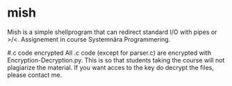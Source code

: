 # mish
Mish is a simple shellprogram that can redirect standard I/O with pipes or >/&lt;. Assignement in course Systemnära Programmering.

#.c code encrypted
All .c code (except for parser.c) are encrypted with Encryption-Decryption.py. This is so that students taking the course will not plagiarize the material. If you want acces to the key do decrypt the files, please contact me.
